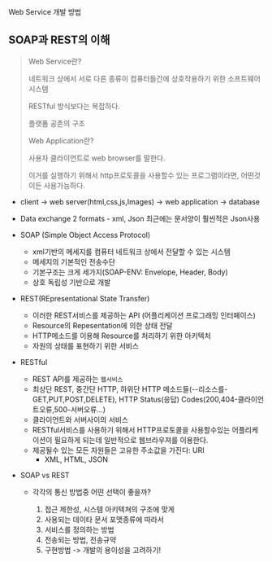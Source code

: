 Web Service 개발 방법 

## SOAP과 REST의 이해  

> Web Service란?
>
> 네트워크 상에서 서로 다른 종류이 컴퓨터들간에 상호작용하기 위한 소프트웨어 시스템
>
> RESTful 방식보다는 복잡하다.
>
> 플랫폼 공존의 구조
>
> Web Application란?
>
> 사용자 클라이언트로 web browser를 말한다.
>
> 이거를 실행하기 위해서 http프로토콜을 사용할수 있는 프로그램이라면, 어떤것이든 사용가능하다.



+ client -> web server(html,css,js,Images) -> web application -> database

+ Data exchange 2 formats - xml, Json 최근에는 문서양이 훨씬적은 Json사용

+ SOAP (Simple Object Access Protocol)

  + xml기반의 메세지를 컴퓨터 네트워크 상에서 전달할 수 있는 시스템
  + 메세지의 기본적인 전송수단
  + 기본구조는 크게 세가지(SOAP-ENV: Envelope, Header, Body)
  + 상호 독립성 기반으로 개발

+ REST(REpresentational State Transfer)

  + 이러한 REST서비스를 제공하는 API (어플리케이션 프로그래밍 인터페이스)
  + Resource의 Repesentation에 의한 상태 전달
  + HTTP메소드를 이용해 Resource를 처리하기 위한 아키텍처
  + 자원의 상태를 표현하기 위한 서비스

+ RESTful

  + REST API를 제공하는 `웹서비스`
  + 최상단 REST, 중간단 HTTP, 하위단 HTTP 메소드들(--리소스를-GET,PUT,POST,DELETE), HTTP Status(응답) Codes(200,404-클라이언트오류,500-서버오류...)
  + 클라이언트와 서버사이의 서비스
  + RESTful서비스를 사용하기 위해서 HTTP프로토콜을 사용할수있는 어플리케이션이 필요하게 되는데 일반적으로 웹브라우져를 이용한다.
  + 제공될수 있는 모든 자원들은 고유한 주소값을 가진다: URI
    + XML, HTML, JSON

+ SOAP vs REST

  + 각각의 통신 방법중 어떤 선택이 좋을까?

    1. 접근 제한성, 시스템 아키텍쳐의 구조에 맞게
    2. 사용되는 데이타 문서 포맷종류에 따라서
    3. 서비스를 정의하는 방법
    4. 전송되는 방법, 전송규약
    5. 구현방법 -> 개발의 용이성을 고려하기!

    